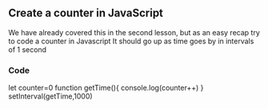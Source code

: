 ## Create a counter in JavaScript

We have already covered this in the second lesson, but as an easy recap try to code a counter in Javascript
It should go up as time goes by in intervals of 1 second

### Code
let counter=0
function getTime(){
    console.log(counter++)
}
setInterval(getTime,1000)